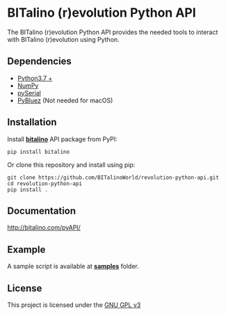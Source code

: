 # BITalino (r)evolution Python API

The BITalino (r)evolution Python API provides the needed tools to interact with BITalino (r)evolution using Python.

## Dependencies

- [Python3.7 +](https://www.python.org/downloads/)
- [NumPy](https://github.com/numpy/numpy)
- [pySerial](https://github.com/pyserial/pyserial)
- [PyBluez](https://github.com/pybluez/pybluez) (Not needed for macOS)

## Installation

Install [**bitalino**](https://pypi.org/project/bitalino/) API package from PyPI:

```winbatch
pip install bitalino
```

Or clone this repository and install using pip:

```winbatch
git clone https://github.com/BITalinoWorld/revolution-python-api.git
cd revolution-python-api
pip install .
```

## Documentation

<http://bitalino.com/pyAPI/>

## Example

A sample script is available at [**samples**](samples) folder.

## License

This project is licensed under the [GNU GPL v3](LICENSE.md)
